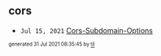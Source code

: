 ## cors


* <code>Jul 15, 2021</code> [Cors-Subdomain-Options](2021-07-15T00-08-24-cors-subdomain-options.md)

<sup><sub>generated 31 Jul 2021 08:35:45 by <a href='https://github.com/senorprogrammer/til'>til</a></sub></sup>
